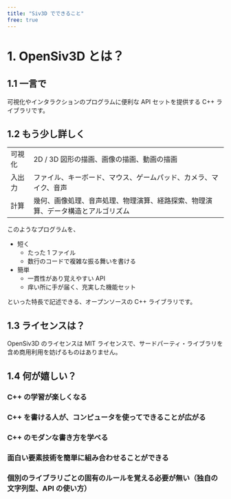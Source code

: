 ```yaml
---
title: "Siv3D でできること"
free: true
---
```


# 1. OpenSiv3D とは？

## 1.1 一言で
可視化やインタラクションのプログラムに便利な API セットを提供する C++ ライブラリです。

## 1.2 もう少し詳しく

|  |  |
|--|--|
|可視化 | 2D / 3D 図形の描画、画像の描画、動画の描画 |
|入出力 | ファイル、キーボード、マウス、ゲームパッド、カメラ、マイク、音声|
|計算 | 幾何、画像処理、音声処理、物理演算、経路探索、物理演算、データ構造とアルゴリズム|

このようなプログラムを、

- 短く
  - たった 1 ファイル
  - 数行のコードで複雑な振る舞いを書ける
- 簡単
  - 一貫性があり覚えやすい API
  - 痒い所に手が届く、充実した機能セット

といった特長で記述できる、オープンソースの C++ ライブラリです。

## 1.3 ライセンスは？
OpenSiv3D のライセンスは MIT ライセンスで、サードパーティ・ライブラリを含め商用利用を妨げるものはありません。

## 1.4 何が嬉しい？

### C++ の学習が楽しくなる

### C++ を書ける人が、コンピュータを使ってできることが広がる

### C++ のモダンな書き方を学べる

### 面白い要素技術を簡単に組み合わせることができる

### 個別のライブラリごとの固有のルールを覚える必要が無い（独自の文字列型、API の使い方）
